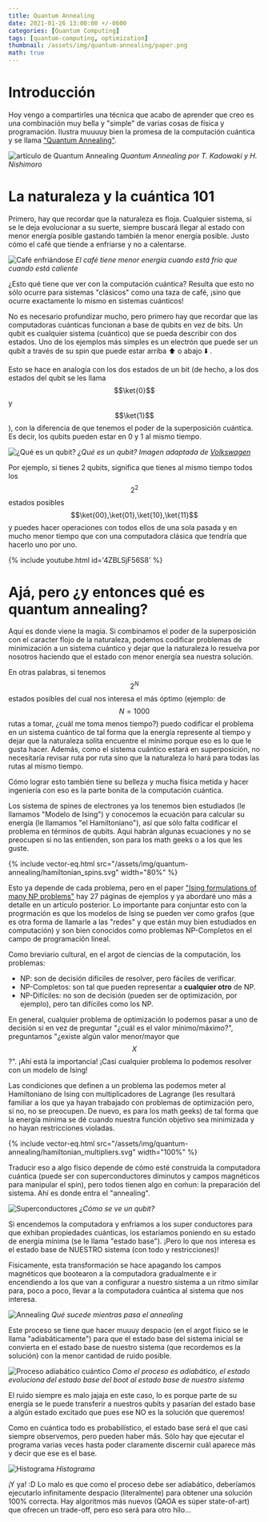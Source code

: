 ```yaml
---
title: Quantum Annealing
date: 2021-01-26 13:00:00 +/-0600
categories: [Quantum Computing]
tags: [quantum-computing, optimization]
thumbnail: /assets/img/quantum-annealing/paper.png
math: true
---
```


# Introducción
Hoy vengo a compartirles una técnica que acabo de aprender que creo es una combinación muy bella y "simple" de varias cosas de física y programación. Ilustra muuuuy bien la promesa de la computación cuántica y se llama ["Quantum Annealing"](https://arxiv.org/abs/cond-mat/9804280).

![artículo de Quantum Annealing](/assets/img/quantum-annealing/paper.png)
_Quantum Annealing por T. Kadowaki y H. Nishimoro_

# La naturaleza y la cuántica 101
Primero, hay que recordar que la naturaleza es floja. Cualquier sistema, si se le deja evolucionar a su suerte, siempre buscará llegar al estado con menor energía posible gastando también la menor energía posible. Justo cómo el café que tiende a enfriarse y no a calentarse.

![Café enfriándose](/assets/img/quantum-annealing/coffee.jpeg)
_El café tiene menor energía cuando está frío que cuando está caliente_

¿Esto qué tiene que ver con la computación cuántica? Resulta que esto no sólo ocurre para sistemas "clásicos" como una taza de café, ¡sino que ocurre exactamente lo mismo en sistemas cuánticos!

No es necesario profundizar mucho, pero primero hay que recordar que las computadoras cuánticas funcionan a base de qubits en vez de bits. Un qubit es cualquier sistema (cuántico) que se pueda describir con dos estados. Uno de los ejemplos más simples es un electrón que puede ser un qubit a través de su spin que puede estar arriba :arrow_up: o abajo :arrow_down: .

Esto se hace en analogía con los dos estados de un bit (de hecho, a los dos estados del qubit se les llama $$\ket{0}$$ y $$\ket{1}$$), con la diferencia de que tenemos el poder de la superposición cuántica. Es decir, los qubits pueden estar en 0 y 1 al mismo tiempo.

![¿Qué es un qubit?](/assets/img/quantum-annealing/qubit.png)
_¿Qué es un qubit? Imagen adaptada de [Volkswagen](https://www.volkswagenag.com/en/news/stories/2019/11/where-is-the-electron-and-how-many-of-them.html)_

Por ejemplo, si tienes 2 qubits, significa que tienes al mismo tiempo todos los $$2^2$$ estados posibles $$\ket{00},\ket{01},\ket{10},\ket{11}$$ y puedes hacer operaciones con todos ellos de una sola pasada y en mucho menor tiempo que con una computadora clásica que tendría que hacerlo uno por uno.

{% include youtube.html id='4ZBLSjF56S8' %}

# Ajá, pero ¿y entonces qué es quantum annealing?

Aquí es donde viene la magia. Si combinamos el poder de la superposición con el caracter flojo de la naturaleza, podemos codificar problemas de minimización a un sistema cuántico y dejar que la naturaleza lo resuelva por nosotros haciendo que el estado con menor energía sea nuestra solución.

En otras palabras, si tenemos $$2^N$$ estados posibles del cual nos interesa el más óptimo (ejemplo: de $$N=1000$$ rutas a tomar, ¿cuál me toma menos tiempo?) puedo codificar el problema en un sistema cuántico de tal forma que la energía represente al tiempo y dejar que la naturaleza solita encuentre el mínimo porque eso es lo que le gusta hacer. Además, como el sistema cuántico estará en superposición, no necesitaría revisar ruta por ruta sino que la naturaleza lo hará para todas las rutas al mismo tiempo.

Cómo lograr esto también tiene su belleza y mucha física metida y hacer ingeniería con eso es la parte bonita de la computación cuántica.

Los sistema de spines de electrones ya los tenemos bien estudiados (le llamamos "Modelo de Ising") y conocemos la ecuación para calcular su energía (le llamamos "el Hamiltoniano"), así que sólo falta codificar el problema en términos de qubits. Aquí habrán algunas ecuaciones y no se preocupen si no las entienden, son para los math geeks o a los que les guste.

{% include vector-eq.html src="/assets/img/quantum-annealing/hamiltonian_spins.svg" width="80%" %}

Esto ya depende de cada problema, pero en el paper ["Ising formulations of many NP problems"](https://arxiv.org/pdf/1302.5843.pdf) hay 27 páginas de ejemplos y ya abordaré uno más a detalle en un artículo posterior. Lo importante para conjuntar esto con la progrmación es que los modelos de Ising se pueden ver como grafos (que es otra forma de llamarle a las "redes" y que están muy bien estudiados en computación) y son bien conocidos como problemas NP-Completos en el campo de programación lineal.

Como breviario cultural, en el argot de ciencias de la computación, los problemas:
- NP: son de decisión difíciles de resolver, pero fáciles de verificar.
- NP-Completos: son tal que pueden representar a **cualquier otro** de NP.
- NP-Difíciles: no son de decisión (pueden ser de optimización, por ejemplo), pero tan difíciles como los NP.

En general, cualquier problema de optimización lo podemos pasar a uno de decisión si en vez de preguntar "¿cuál es el valor mínimo/máximo?", preguntamos "¿existe algún valor menor/mayor que $$X$$?". ¡Ahí está la importancia! ¡Casi cualquier problema lo podemos resolver con un modelo de Ising!

Las condiciones que definen a un problema las podemos meter al Hamiltoniano de Ising con multiplicadores de Lagrange (les resultará familiar a los que ya hayan trabajado con problemas de optimización pero, si no, no se preocupen. De nuevo, es para los math geeks) de tal forma que la energía mínima se dé cuando nuestra función objetivo sea minimizada y no hayan restricciones violadas.

{% include vector-eq.html src="/assets/img/quantum-annealing/hamiltonian_multipliers.svg" width="100%" %}

Traducir eso a algo físico depende de cómo esté construida la computadora cuántica (puede ser con superconductores diminutos y campos magnéticos para manipular el spin), pero todos tienen algo en coḿun: la preparación del sistema. Ahí es donde entra el "annealing".

![Superconductores](/assets/img/quantum-annealing/superconductors.jpg)
_¿Cómo se ve un qubit?_

Si encendemos la computadora y enfriamos a los super conductores para que exhiban propiedades cuánticas, los estaríamos poniendo en su estado de energía mínima (se le llama "estado base"). ¡Pero lo que nos interesa es el estado base de NUESTRO sistema (con todo y restricciones)!

Físicamente, esta transformación se hace apagando los campos magnéticos que bootearon a la computadora gradualmente e ir encendiendo a los que van a configurar a nuestro sistema a un ritmo similar para, poco a poco, llevar a la computadora cuántica al sistema que nos interesa.

![Annealing](/assets/img/quantum-annealing/annealing.png)
_Qué sucede mientras pasa el annealing_

Este proceso se tiene que hacer muuuy despacio (en el argot físico se le llama "adiabáticamente") para que el estado base del sistema inicial se convierta en el estado base de nuestro sistema (que recordemos es la solución) con la menor cantidad de ruido posible.

![Proceso adiabático cuántico](/assets/img/quantum-annealing/adiabatic.png)
_Como el proceso es adiabático, el estado evoluciona del estado base del boot al estado base de nuestro sistema_

El ruido siempre es malo jajaja en este caso, lo es porque parte de su energía se le puede transferir a nuestros qubits y pasarían del estado base a algún estado excitado que pues ese NO es la solución que queremos!

Como en cuántica todo es probabilístico, el estado base será el que casi siempre observemos, pero pueden haber más. Sólo hay que ejecutar el programa varias veces hasta poder claramente discernir cuál aparece más y decir que ese es el base.

![Histograma](/assets/img/quantum-annealing/histogram.png)
_Histograma_

¡Y ya! :D Lo malo es que como el proceso debe ser adiabático, deberíamos ejecutarlo infinitamente despacio (literalmente) para obtener una solución 100% correcta. Hay algoritmos más nuevos (QAOA es súper state-of-art) que ofrecen un trade-off, pero eso será para otro hilo...